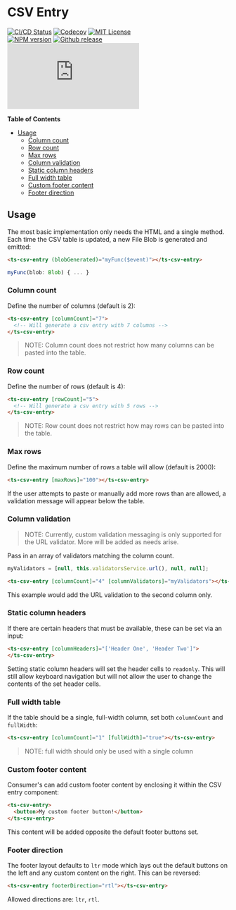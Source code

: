 <h1>CSV Entry</h1>

[![CI/CD Status][github-action-badge]][github-action-link] [![Codecov][codecov-badge]][codecov-project] [![MIT License][license-image]][license-url]  
[![NPM version][npm-version-image]][npm-package] [![Github release][gh-release-badge]][gh-releases] [![Library size][file-size-badge]][raw-distribution-js]

<!-- START doctoc generated TOC please keep comment here to allow auto update -->
<!-- DON'T EDIT THIS SECTION, INSTEAD RE-RUN doctoc TO UPDATE -->
**Table of Contents**

- [Usage](#usage)
  - [Column count](#column-count)
  - [Row count](#row-count)
  - [Max rows](#max-rows)
  - [Column validation](#column-validation)
  - [Static column headers](#static-column-headers)
  - [Full width table](#full-width-table)
  - [Custom footer content](#custom-footer-content)
  - [Footer direction](#footer-direction)

<!-- END doctoc generated TOC please keep comment here to allow auto update -->


## Usage

The most basic implementation only needs the HTML and a single method. Each time the CSV table is updated, a new File
Blob is generated and emitted:

```html
<ts-csv-entry (blobGenerated)="myFunc($event)"></ts-csv-entry>
```

```typescript
myFunc(blob: Blob) { ... }
```


### Column count

Define the number of columns (default is 2):

```html
<ts-csv-entry [columnCount]="7">
  <!-- Will generate a csv entry with 7 columns -->
</ts-csv-entry>
```

> NOTE: Column count does not restrict how many columns can be pasted into the table.


### Row count

Define the number of rows (default is 4):

```html
<ts-csv-entry [rowCount]="5">
  <!-- Will generate a csv entry with 5 rows -->
</ts-csv-entry>
```

> NOTE: Row count does not restrict how may rows can be pasted into the table.


### Max rows

Define the maximum number of rows a table will allow (default is 2000):

```html
<ts-csv-entry [maxRows]="100"></ts-csv-entry>
```

If the user attempts to paste or manually add more rows than are allowed, a validation message will appear below the table.


### Column validation

> NOTE: Currently, custom validation messaging is only supported for the URL validator. More will be added as needs arise.

Pass in an array of validators matching the column count.

```typescript
myValidators = [null, this.validatorsService.url(), null, null];
```

```html
<ts-csv-entry [columnCount]="4" [columnValidators]="myValidators"></ts-csv-entry>
```

This example would add the URL validation to the second column only.


### Static column headers

If there are certain headers that must be available, these can be set via an input:

```html
<ts-csv-entry [columnHeaders]="['Header One', 'Header Two']">
</ts-csv-entry>
```

Setting static column headers will set the header cells to `readonly`. This will still allow keyboard navigation but will not allow the user
to change the contents of the set header cells.

### Full width table

If the table should be a single, full-width column, set both `columnCount` and `fullWidth`:

```html
<ts-csv-entry [columnCount]="1" [fullWidth]="true"></ts-csv-entry>
```
> NOTE: full width should only be used with a single column

### Custom footer content

Consumer's can add custom footer content by enclosing it within the CSV entry component:

```html
<ts-csv-entry>
  <button>My custom footer button!</button>
</ts-csv-entry>
```

This content will be added opposite the default footer buttons set.


### Footer direction

The footer layout defaults to `ltr` mode which lays out the default buttons on the left and any custom content on the
right. This can be reversed:

```html
<ts-csv-entry footerDirection="rtl"></ts-csv-entry>
```

Allowed directions are: `ltr`, `rtl`.


<!-- Links -->
[license-url]:         https://github.com/GetTerminus/terminus-oss/blob/master/LICENSE
[license-image]:       http://img.shields.io/badge/license-MIT-blue.svg
[codecov-project]:     https://codecov.io/gh/GetTerminus/terminus-oss
[codecov-badge]:       https://codecov.io/gh/GetTerminus/terminus-oss/branch/master/graph/badge.svg
[npm-version-image]:   http://img.shields.io/npm/v/@terminus/ui-csv-entry.svg
[npm-package]:         https://www.npmjs.com/package/@terminus/ui-csv-entry
[gh-release-badge]:    https://img.shields.io/github/release/GetTerminus/terminus-oss.svg
[gh-releases]:         https://github.com/GetTerminus/terminus-ui/releases/
[github-action-badge]: https://github.com/GetTerminus/terminus-oss/workflows/CI%20Release/badge.svg
[github-action-link]:  https://github.com/GetTerminus/terminus-oss/actions?query=workflow%3A%22CI+Release%22
[file-size-badge]:     http://img.badgesize.io/https://unpkg.com/@terminus/ui-csv-entry/bundles/terminus-ui-csv-entry.umd.min.js?compression=gzip
[raw-distribution-js]: https://unpkg.com/@terminus/ui-csv-entry/bundles/terminus-ui-csv-entry.umd.js
